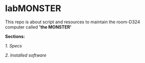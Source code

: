 # labMONSTER

This repo is about script and resources to maintain the room-D324 computer called **'the MONSTER'**

**Sections:**

_1. Specs_

_2. Installed software_

